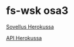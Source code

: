 # fs-wsk osa3


[Sovellus Herokussa](http://warm-basin-13760.herokuapp.com/)

[API Herokussa](http://warm-basin-13760.herokuapp.com/api/persons/)

